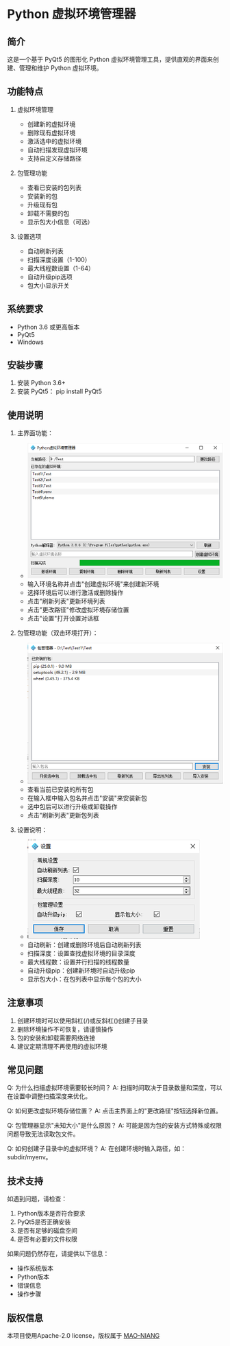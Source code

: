 Python 虚拟环境管理器
==================

简介
--
这是一个基于 PyQt5 的图形化 Python 虚拟环境管理工具，提供直观的界面来创建、管理和维护 Python 虚拟环境。

功能特点
------
1. 虚拟环境管理
   - 创建新的虚拟环境
   - 删除现有虚拟环境
   - 激活选中的虚拟环境
   - 自动扫描发现虚拟环境
   - 支持自定义存储路径

2. 包管理功能
   - 查看已安装的包列表
   - 安装新的包
   - 升级现有包
   - 卸载不需要的包
   - 显示包大小信息（可选）

3. 设置选项
   - 自动刷新列表
   - 扫描深度设置（1-100）
   - 最大线程数设置（1-64）
   - 自动升级pip选项
   - 包大小显示开关

系统要求
------
- Python 3.6 或更高版本
- PyQt5
- Windows

安装步骤
------
1. 安装 Python 3.6+
2. 安装 PyQt5：
   pip install PyQt5

使用说明
------
1. 主界面功能：
   - ![主程序页面](/img/venv_manager.png)
   - 输入环境名称并点击"创建虚拟环境"来创建新环境
   - 选择环境后可以进行激活或删除操作
   - 点击"刷新列表"更新环境列表
   - 点击"更改路径"修改虚拟环境存储位置
   - 点击"设置"打开设置对话框

2. 包管理功能（双击环境打开）：
   - ![包管理页面](/img/package_manager.png)
   - 查看当前已安装的所有包
   - 在输入框中输入包名并点击"安装"来安装新包
   - 选中包后可以进行升级或卸载操作
   - 点击"刷新列表"更新包列表

3. 设置说明：
   - ![设置页面](/img/setting.png)
   - 自动刷新：创建或删除环境后自动刷新列表
   - 扫描深度：设置查找虚拟环境的目录深度
   - 最大线程数：设置并行扫描的线程数量
   - 自动升级pip：创建新环境时自动升级pip
   - 显示包大小：在包列表中显示每个包的大小

注意事项
------
1. 创建环境时可以使用斜杠(/)或反斜杠(\)创建子目录
2. 删除环境操作不可恢复，请谨慎操作
3. 包的安装和卸载需要网络连接
4. 建议定期清理不再使用的虚拟环境

常见问题
------
Q: 为什么扫描虚拟环境需要较长时间？
A: 扫描时间取决于目录数量和深度，可以在设置中调整扫描深度来优化。

Q: 如何更改虚拟环境存储位置？
A: 点击主界面上的"更改路径"按钮选择新位置。

Q: 包管理器显示"未知大小"是什么原因？
A: 可能是因为包的安装方式特殊或权限问题导致无法读取包文件。

Q: 如何创建子目录中的虚拟环境？
A: 在创建环境时输入路径，如：subdir/myenv。

技术支持
------
如遇到问题，请检查：
1. Python版本是否符合要求
2. PyQt5是否正确安装
3. 是否有足够的磁盘空间
4. 是否有必要的文件权限

如果问题仍然存在，请提供以下信息：
- 操作系统版本
- Python版本
- 错误信息
- 操作步骤

版权信息
------
本项目使用Apache-2.0 license，版权属于 [MAO-NIANG](https://github.com/MAO-NIANG)